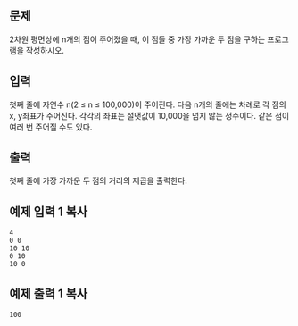 ## 문제

2차원 평면상에 n개의 점이 주어졌을 때, 이 점들 중 가장 가까운 두 점을 구하는 프로그램을 작성하시오.

## 입력

첫째 줄에 자연수 n(2 ≤ n ≤ 100,000)이 주어진다. 다음 n개의 줄에는 차례로 각 점의 x, y좌표가 주어진다. 각각의 좌표는 절댓값이 10,000을 넘지 않는 정수이다. 같은 점이 여러 번 주어질 수도 있다.

## 출력

첫째 줄에 가장 가까운 두 점의 거리의 제곱을 출력한다.

## 예제 입력 1 복사

```
4
0 0
10 10
0 10
10 0
```

## 예제 출력 1 복사

```
100
```